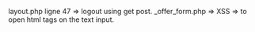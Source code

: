layout.php ligne 47 => logout using get post.
_offer_form.php => XSS => to open html tags on the text input.
